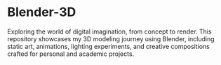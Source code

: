 # Blender-3D
Exploring the world of digital imagination, from concept to render. This repository showcases my 3D modeling journey using Blender, including static art, animations, lighting experiments, and creative compositions crafted for personal and academic projects.
